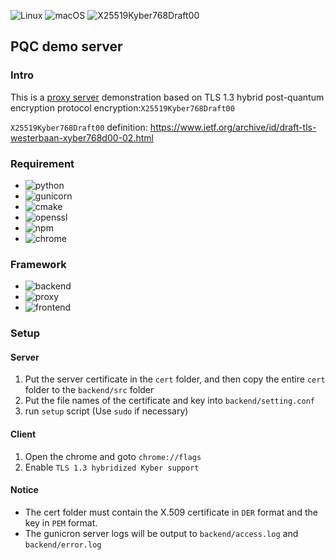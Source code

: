 ![Linux](https://img.shields.io/badge/platform-Linux-green.svg)
![macOS](https://img.shields.io/badge/platform-macOS-green.svg)
![X25519Kyber768Draft00](https://img.shields.io/badge/TLS-X25519Kyber768Draft00-88292f)

## PQC demo server

### Intro

This is a [proxy server](https://www.pqc-demo.xyz) demonstration based on TLS 1.3 hybrid post-quantum encryption protocol encryption:`X25519Kyber768Draft00`

`X25519Kyber768Draft00` definition: https://www.ietf.org/archive/id/draft-tls-westerbaan-xyber768d00-02.html

### Requirement

* ![python](https://img.shields.io/badge/python-3.10.12-blue)
* ![gunicorn](https://img.shields.io/badge/gunicorn-21.2.0-blue)
* ![cmake](https://img.shields.io/badge/cmake-3.12-blue)
* ![openssl](https://img.shields.io/badge/openssl-3.0.2-blue)
* ![npm](https://img.shields.io/badge/npm-10.2.4-blue)
* ![chrome](https://img.shields.io/badge/chrome-116-blue)

### Framework

* ![backend](https://img.shields.io/badge/backend-flask-689689)
* ![proxy](https://img.shields.io/badge/proxy-C-689689)
* ![frontend](https://img.shields.io/badge/frontend-reactJS-689689)

### Setup

#### Server
1. Put the server certificate in the `cert` folder, and then copy the entire `cert` folder to the `backend/src` folder
2. Put the file names of the certificate and key into `backend/setting.conf`
3. run `setup` script (Use `sudo` if necessary)

#### Client
1. Open the chrome and goto `chrome://flags`
2. Enable `TLS 1.3 hybridized Kyber support`


#### Notice
* The cert folder must contain the X.509 certificate in `DER` format and the key in `PEM` format.
* The gunicron server logs will be output to `backend/access.log` and `backend/error.log`